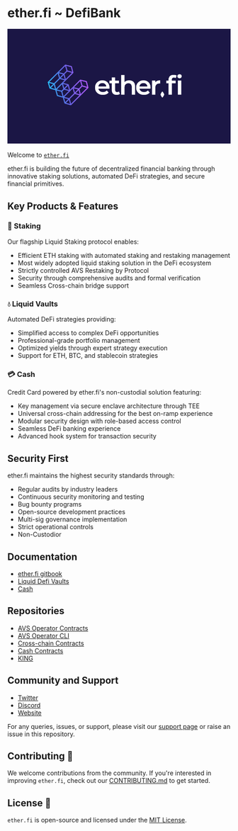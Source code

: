 # ether.fi ~ DefiBank

<p align="center">
  <img src="https://github.com/GadzeFinance/Image-Hosting/blob/main/Etherfi-Logo.png" alt="Etherfi Logo">
</p>

Welcome to [`ether.fi`](https://ether.fi/)

ether.fi is building the future of decentralized financial banking through innovative staking solutions, automated DeFi strategies, and secure financial primitives.

## Key Products & Features

### 🌊 Staking
Our flagship Liquid Staking protocol enables:
- Efficient ETH staking with automated staking and restaking management
- Most widely adopted liquid staking solution in the DeFi ecosystem
- Strictly controlled AVS Restaking by Protocol
- Security through comprehensive audits and formal verification
- Seamless Cross-chain bridge support

### 💧 Liquid Vaults
Automated DeFi strategies providing:
- Simplified access to complex DeFi opportunities
- Professional-grade portfolio management
- Optimized yields through expert strategy execution
- Support for ETH, BTC, and stablecoin strategies

### 💳 Cash
Credit Card powered by ether.fi's non-custodial solution featuring:
- Key management via secure enclave architecture through TEE
- Universal cross-chain addressing for the best on-ramp experience
- Modular security design with role-based access control
- Seamless DeFi banking experience
- Advanced hook system for transaction security

## Security First

ether.fi maintains the highest security standards through:
- Regular audits by industry leaders
- Continuous security monitoring and testing
- Bug bounty programs
- Open-source development practices
- Multi-sig governance implementation
- Strict operational controls
- Non-Custodior 

## Documentation

- [ether.fi gitbook](https://etherfi.gitbook.io/etherfi/)
- [Liquid Defi Vaults](https://etherfi.gitbook.io/etherfi/liquid)
- [Cash](https://etherfi.gitbook.io/etherfi/cash/technical-documentation)

## Repositories

- [AVS Operator Contracts](https://github.com/etherfi-protocol/etherfi-avs-operator)
- [AVS Operator CLI](https://github.com/etherfi-protocol/etherfi-avs-operator-CLI)
- [Cross-chain Contracts](https://github.com/etherfi-protocol/weETH-cross-chain/)
- [Cash Contracts](https://github.com/etherfi-protocol/cash-v3)
- [KING](https://github.com/orgs/King-Protocol/repositories)

## Community and Support

- [Twitter](https://twitter.com/ether_fi)
- [Discord](https://discord.gg/etherfi)
- [Website](https://ether.fi)

For any queries, issues, or support, please visit our [support page](SUPPORT.md) or raise an issue in this repository.

## Contributing 🤝
We welcome contributions from the community. If you're interested in improving `ether.fi`, check out our [CONTRIBUTING.md](CONTRIBUTING.md) to get started.

## License 📄
`ether.fi` is open-source and licensed under the [MIT License](LICENSE).
